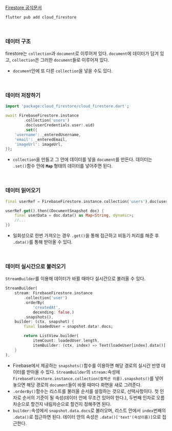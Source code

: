 [Firestore 공식문서](https://firebase.google.com/docs/firestore/quickstart)
```dart
flutter pub add cloud_firestore
```
<br>

### 데이터 구조

firestore는 `collection`과 `document`로 이루어져 있다. `document`에 데이터가 담겨 있고, `collection`은 그러한 `document`들로 이루어져 있다.
- `document`안에 또 다른 `collection`을 넣을 수도 있다.
<br>

### 데이터 저장하기
```dart
import 'package:cloud_firestore/cloud_firestore.dart';

await FirebaseFirestore.instance
		.collection('users')
		.doc(userCredentials.user!.uid)
		.set({
	'username': _enteredUsername,
	'email': _enteredEmail,
	'imageUrl': imageUrl,
});
```
- `collection`을 만들고 그 안에 데이터를 넣을 `document`를 만든다. 데이터는 `.set()`함수 안에 **`Map`** 형태의 데이터를 넣어주면 된다. 
<br>

### 데이터 읽어오기
```dart
final userRef = FirebaseFirestore.instance.collection('users').doc(userCredentials.user!.uid);

userRef.get().then((DocumentSnapshot doc) {
	final userData = doc.data() as Map<String, dynamic>;
	//...
})
```
- 일회성으로 한번 가져오는 경우 `.get()`을 통해 접근하고 비동기 처리를 해준 후 `.data()`를 통해 받아올 수 있다. 
<br>

### 데이터 실시간으로 불러오기
`StreamBuilder`를 이용해 데이터가 바뀔 때마다 실시간으로 불러올 수 있다. 
```dart
StreamBuilder(
	stream: FirebaseFirestore.instance
		.collection('user')
		.orderBy(
			'createdAt', 
			decending: false,)
		.snapshots(),
	builder: (ctx, snapshot) {
		final loadedUser = snapshot.data!.docs;

		return ListView.builder(
			itemCount: loadedUser.length,
			itemBuilder: (ctx, index) => Text(loadeUser[index].data()['text']));
	}
),
```
- Firebase에서 제공하는 `snapshots()`함수를 이용하면 해당 경로의 실시간 반영 데이터를 받아올 수 있다. `StreamBuilder`의 `stream:`속성에 `FirebaseFirestore.instance.collection(컬렉션 이름).snapshots()`를 넣어 놓으면 해당 경로의 `document`들이 바뀔 때마다 화면을 새로 그려준다.
- `.orderBy()`함수는 리스트를 불러올 순서를 설정하는 것으로, 선택사항이다. 첫 인자로 순서의 기준이 될 속성(데이터 안에 무조건 있어야 한다.), 두번째 인자로 오름차순으로 할건지 내림차순으로 할건지 정해주면 된다.
- `builder:`속성에서 `snapshot.data.docs`로 불러오며, 리스트 안에서 `index`번째의 `.data()`로 접근하면 된다. 데이터 안의 속성은 `.data()['text'(속성이름)]`으로 접근한다.